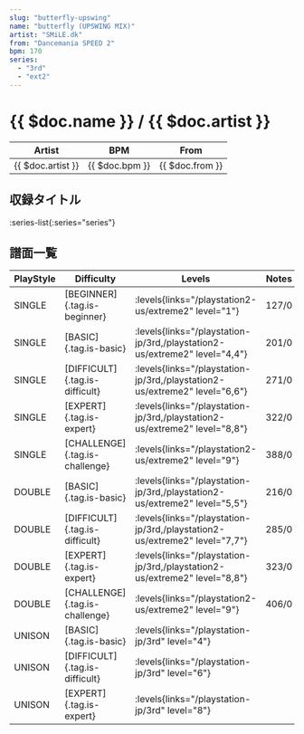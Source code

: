```yaml
---
slug: "butterfly-upswing"
name: "butterfly (UPSWING MIX)"
artist: "SMiLE.dk"
from: "Dancemania SPEED 2"
bpm: 170
series:
  - "3rd"
  - "ext2"
---
```


# {{ $doc.name }} / {{ $doc.artist }}

|Artist|BPM|From|
|------|---|----|
|{{ $doc.artist }}|{{ $doc.bpm }}|{{ $doc.from }}|

## 収録タイトル

:series-list{:series="series"}

## 譜面一覧

|PlayStyle|Difficulty|Levels|Notes|Movie|
|---------|----------|------|-----|-----|
|SINGLE|[BEGINNER]{.tag.is-beginner}| :levels{links="/playstation2-us/extreme2" level="1"}|127/0||
|SINGLE|[BASIC]{.tag.is-basic}| :levels{links="/playstation-jp/3rd,/playstation2-us/extreme2" level="4,4"}|201/0||
|SINGLE|[DIFFICULT]{.tag.is-difficult}| :levels{links="/playstation-jp/3rd,/playstation2-us/extreme2" level="6,6"}|271/0||
|SINGLE|[EXPERT]{.tag.is-expert}| :levels{links="/playstation-jp/3rd,/playstation2-us/extreme2" level="8,8"}|322/0||
|SINGLE|[CHALLENGE]{.tag.is-challenge}| :levels{links="/playstation2-us/extreme2" level="9"}|388/0||
|DOUBLE|[BASIC]{.tag.is-basic}| :levels{links="/playstation-jp/3rd,/playstation2-us/extreme2" level="5,5"}|216/0||
|DOUBLE|[DIFFICULT]{.tag.is-difficult}| :levels{links="/playstation-jp/3rd,/playstation2-us/extreme2" level="7,7"}|285/0||
|DOUBLE|[EXPERT]{.tag.is-expert}| :levels{links="/playstation-jp/3rd,/playstation2-us/extreme2" level="8,8"}|323/0||
|DOUBLE|[CHALLENGE]{.tag.is-challenge}| :levels{links="/playstation2-us/extreme2" level="9"}|406/0||
|UNISON|[BASIC]{.tag.is-basic}| :levels{links="/playstation-jp/3rd" level="4"}|||
|UNISON|[DIFFICULT]{.tag.is-difficult}| :levels{links="/playstation-jp/3rd" level="6"}|||
|UNISON|[EXPERT]{.tag.is-expert}| :levels{links="/playstation-jp/3rd" level="8"}|||
